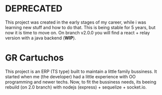 # DEPRECATED
This project was created in the early stages of my career, while i was learning new stuff and how to do that. This is being stable for 5 years, but now it is time to move on. On branch v2.0.0 you will find a react + relay version with a java backend (**WIP**).

# GR Cartuchos
This project is an ERP (TS type) built to maintain a little family bussiness. It started when me (the developer) had a little experience
with OO programming and newer techs. Now, to fit the bussiness needs, its beeing rebuild (on 2.0 branch) with nodejs (express) + sequelize + socket.io.


